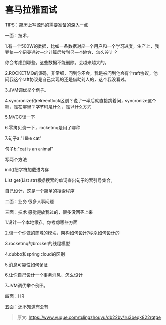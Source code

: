 # 喜马拉雅面试

TIPS：简历上写源码的需要准备的深入一点

一面：技术，

1.有一个500W的数据，比如一条数据对应一个用户和一个学习进度。生产上，我要每一个记录通过一定计算后放到另一个地方，怎么设计？

你会考虑到哪些。这些数据不能删除。会越来越大的。

2.ROCKETMQ的源码，非常细，问到你不会，我是被问到他会有个raft协议，他问我这个raft协议是自己实现的还是借助别人的，这个我没看过。

3.JVM调优举个例子。

4.syncronize和retreentlock区别？说了一半后就直接跳着问，syncronize这个锁，是在哪里？字节码是什么，是以什么方式

5.MVCC谈一下

6.零拷贝谈一下，rocketmq是用了哪种

7.句子a:"i like cat"  

句子b:"cat is an animal" 

写两个方法

init()把字符加载进内存

List get(List str)根据搜索的单词查出句子的索引号集合。

自己设计，这是一个简单的搜索程序



二面：业务 很多人事问题



三面：技术 感觉是放我过的，很多没回答上来

1.设计一个本地缓存。你考虑哪些方面

2.谈一个你做的商城的模块，架构如何设计?秒杀如何设计的

3.rocketmq的brocker的线程模型

4.dubbo和spring cloud的区别

5.消息可靠性如何保证

6.让你自己设计一个事务消息，怎么设计

7.JVM调优举个例子。

四面：HR

五面：还不知道有没有



> 原文: <https://www.yuque.com/tulingzhouyu/db22bv/iru3beqk822rqtge>